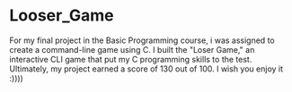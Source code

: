 # Looser_Game
For my final project in the Basic Programming course, i was assigned to create a command-line game using C. I built the "Loser Game," an interactive CLI game that put my C programming skills to the test. Ultimately, my project earned a score of 130 out of 100. I wish you enjoy it :))))
